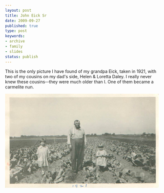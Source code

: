 ```yaml
---
layout: post
title: John Eick Sr
date: 2009-09-27
published: true
type: post
keywords:
- archive
- family
- slides
status: publish
---
```

This is the only picture I have found of my grandpa Eick, taken in 1921, with two of my cousins on my dad's side, Helen & Loretta Daley.  I really never knew these cousins--they were much older than I.   One of them became a carmelite nun.

![](/assets/images/2009/2009-06-22/granpa-grandpa-eick-1921.jpg "John Eick Sr." )
